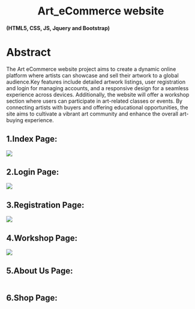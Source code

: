 <h1  style="text-align:center">  Art_eCommerce website</h1>
<h4>(HTML5, CSS, JS, Jquery and Bootstrap) </h4>
<h1>Abstract</h1>
<p> The Art eCommerce website project aims to create a dynamic online platform where artists can showcase and sell their artwork to a global audience.Key features include detailed artwork listings, user registration and login for managing accounts, and a responsive design for a seamless experience across devices. Additionally, the website will offer a workshop section where users can participate in art-related classes or events. By connecting artists with buyers and offering educational opportunities, the site aims to cultivate a vibrant art community and enhance the overall art-buying experience.
</p>
<h2>1.Index Page:</h2>
<img src="https://github.com/user-attachments/assets/66ea956a-4099-4c06-9ba3-3c4e8523ee68">
<h2>2.Login Page:</h2>
<img src="https://github.com/user-attachments/assets/88a2d2cb-e00f-40fb-bb7c-eafac8028b70">
<h2>3.Registration Page:</h2>
<img src="https://github.com/user-attachments/assets/de4d627e-4c4b-4a60-9025-31f1ceaa277c">
<h2>4.Workshop Page:</h2>
<img src="https://github.com/user-attachments/assets/e55b08f9-b7ca-489d-866f-df41c4f972c5">
<h2>5.About Us Page:</h2>
<img src="">
<h2>6.Shop Page:</h2>
<img src="">
 
